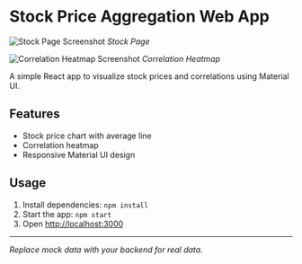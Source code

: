 # Stock Price Aggregation Web App

![Stock Page Screenshot](./Screenshot%202025-06-12%20at%2011.54.45%E2%80%AFAM.png)
*Stock Page*

![Correlation Heatmap Screenshot](./Screenshot%202025-06-12%20at%2011.54.56%E2%80%AFAM.png)
*Correlation Heatmap*

A simple React app to visualize stock prices and correlations using Material UI.

## Features
- Stock price chart with average line
- Correlation heatmap
- Responsive Material UI design

## Usage
1. Install dependencies: `npm install`
2. Start the app: `npm start`
3. Open [http://localhost:3000](http://localhost:3000)

---
*Replace mock data with your backend for real data.* 